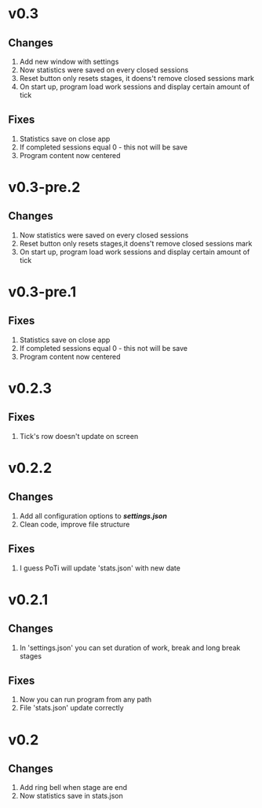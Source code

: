 # v0.3

## Changes

1. Add new window with settings
2. Now statistics were saved on every closed sessions
3. Reset button only resets stages, it doens't remove closed sessions mark
4. On start up, program load work sessions and display certain amount of tick

## Fixes

1. Statistics save on close app
2. If completed sessions equal 0 - this not will be save
3. Program content now centered

# v0.3-pre.2

## Changes

1. Now statistics were saved on every closed sessions
2. Reset button only resets stages,it doens't remove closed sessions mark
3. On start up, program load work sessions and display certain amount of tick

# v0.3-pre.1

## Fixes

1. Statistics save on close app
2. If completed sessions equal 0 - this not will be save
3. Program content now centered

# v0.2.3

## Fixes

1. Tick's row doesn't update on screen

# v0.2.2

## Changes

1. Add all configuration options to **_settings.json_**
2. Clean code, improve file structure

## Fixes

1. I guess PoTi will update 'stats.json' with new date

# v0.2.1

## Changes

1. In 'settings.json' you can set duration of work, break and long break stages

## Fixes

1. Now you can run program from any path
2. File 'stats.json' update correctly

# v0.2

## Changes

1. Add ring bell when stage are end
2. Now statistics save in stats.json
